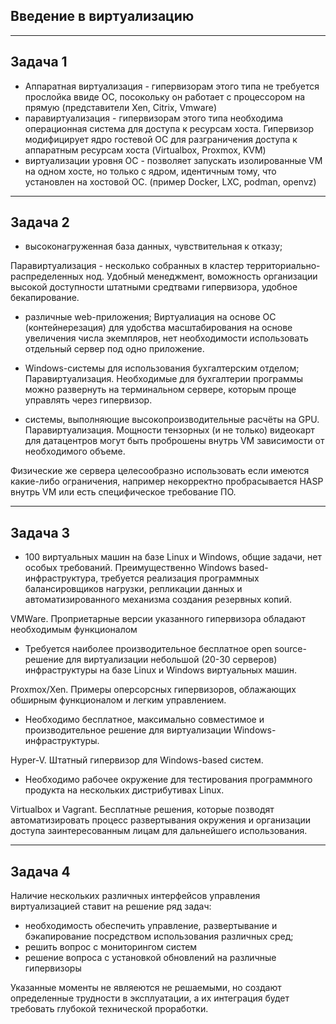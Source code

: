 ## Введение в виртуализацию

------

## Задача 1

 * Аппаратная виртуализация - гипервизорам этого типа не требуется прослойка ввиде ОС, посокольку он работает с 
процессором на прямую (представители Xen, Citrix, Vmware)
 * паравиртуализация - гипервизорам этого типа необходима операционная система для доступа к ресурсам хоста.
Гипервизор модифицирует ядро гостевой ОС для разграничения доступа к аппаратным ресурсам хоста (Virtualbox, Proxmox, KVM)
 * виртуализации уровня ОС - позволяет запускать изолированные VM на одном хосте, но только с 
ядром, идентичным тому, что установлен на хостовой ОС. (пример Docker, LXC, podman, openvz)

------

## Задача 2

* высоконагруженная база данных, чувствительная к отказу;

Паравиртуализация - несколько собранных в кластер территориально-распределенных нод. 
Удобный менеджмент, воможность организации высокой доступности штатными средтвами гипервизора, удобное бекапирование.

* различные web-приложения;
Виртуалиация на основе ОС (контейнерезация) для удобства масштабирования на основе увеличения числа экемпляров, нет необходимости использовать отдельный сервер под одно приложение.
* Windows-системы для использования бухгалтерским отделом;
Паравиртуализация. Необходимые для бухгалтерии программы можно развернуть на терминальном сервере, которым проще управлять через гипервизор.

* системы, выполняющие высокопроизводительные расчёты на GPU.
Паравиртуализация. Мощности тензорных (и не только) видеокарт для датацентров могут быть проброшены внутрь VM зависимости 
от необходимого объеме.

Физические же сервера целесообразно использовать если имеются какие-либо ограничения, например некорректно пробрасывается HASP внутрь VM
или есть специфическое требование ПО.

------

## Задача 3

* 100 виртуальных машин на базе Linux и Windows, общие задачи, нет особых требований. Преимущественно Windows based-инфраструктура, требуется реализация программных балансировщиков нагрузки, репликации данных и автоматизированного механизма создания резервных копий.

VMWare. Проприетарные версии указанного гипервизора обладают необходимым функционалом

* Требуется наиболее производительное бесплатное open source-решение для виртуализации небольшой (20-30 серверов) инфраструктуры на базе Linux и Windows виртуальных машин.

Proxmox/Xen. Примеры оперсорсных гипервизоров, облажающих обширным функционалом и легким управлением.

* Необходимо бесплатное, максимально совместимое и производительное решение для виртуализации Windows-инфраструктуры.

Hyper-V. Штатный гипервизор для Windows-based систем.
* Необходимо рабочее окружение для тестирования программного продукта на нескольких дистрибутивах Linux.

Virtualbox и Vagrant. Бесплатные решения, которые позводят автоматизировать процесс развертывания
окружения и организации доступа заинтересованным лицам для дальнейшего использования.


------

## Задача 4

Наличие нескольких различных интерфейсов управления виртуализацией ставит на решение ряд задач:
- необходимость обеспечить управление, развертывание и бэкапирование посредством использования различных сред;
- решить вопрос с мониторингом систем
- решение вопроса с установкой обновлений на различные гипервизоры

Указанные моменты не являеются не решаемыми, но создают определенные трудности в эксплуатации, а их интеграция
будет требовать глубокой технической проработки.